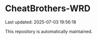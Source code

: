 # CheatBrothers-WRD

Last updated: 2025-07-03 19:56:18

This repository is automatically maintained.
